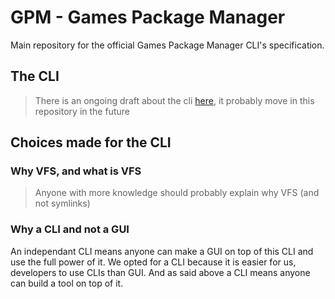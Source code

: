# GPM - Games Package Manager
Main repository for the official Games Package Manager CLI's specification.

## The CLI
> There is an ongoing draft about the cli [here](https://github.com/WolvenKit/CP77Wiki/wiki/GPM-(Draft)), it probably move in this repository in the future

## Choices made for the CLI

### Why VFS, and what is VFS
> Anyone with more knowledge should probably explain why VFS (and not symlinks)

### Why a CLI and not a GUI
An independant CLI means anyone can make a GUI on top of this CLI and use the full power of it. We opted for a CLI because it is easier for us, developers to use CLIs than GUI. And as said above a CLI means anyone can build a tool on top of it.
